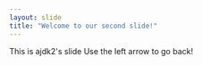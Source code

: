```yaml
---
layout: slide
title: "Welcome to our second slide!"
---
```

This is ajdk2's slide
Use the left arrow to go back!
